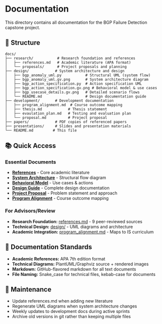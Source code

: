 # Documentation

This directory contains all documentation for the BGP Failure Detection capstone project.

## 📁 Structure

```
docs/
├── research/           # Research foundation and references
│   ├── references.md   # Academic literature (APA format)
│   └── proposals/      # Project proposals and planning
├── design/            # System architecture and design
│   ├── bgp_anomaly_uml.py           # Structural UML (system flow)
│   ├── bgp_anomaly_uml.gv.png       # System architecture diagram
│   ├── bgp_action_specification.py  # Action specification UML
│   ├── bgp_action_specification.gv.png # Behavioral model & use cases
│   ├── bgp_usecase_details.gv.png   # Detailed scenario flows
│   └── README.md                    # Design documentation guide
├── development/       # Development documentation
│   ├── program_alignment.md  # Course outcome mapping
│   ├── thesis.md            # Thesis statement
│   ├── evaulation_plan.md   # Testing and evaluation plan
│   └── proposal.md          # Project proposal
├── papers/            # PDF copies of referenced papers
├── presentations/     # Slides and presentation materials
└── README.md         # This file
```

## 📚 Quick Access

### Essential Documents
- **[References](research/references.md)** - Core academic literature
- **[System Architecture](design/bgp_anomaly_uml.gv.png)** - Structural flow diagram
- **[Behavioral Model](design/bgp_action_specification.gv.png)** - Use cases & actions
- **[Design Guide](design/README.md)** - Complete design documentation
- **[Project Proposal](development/proposal.md)** - Problem statement and approach
- **[Program Alignment](development/program_alignment.md)** - Course outcome mapping

### For Advisors/Review
- **Research Foundation:** [references.md](research/references.md) - 9 peer-reviewed sources
- **Technical Design:** [design/](design/) - UML diagrams and architecture
- **Academic Integration:** [program_alignment.md](development/program_alignment.md) - Maps to IS curriculum

## 📖 Documentation Standards

- **Academic References:** APA 7th edition format
- **Technical Diagrams:** PlantUML/Graphviz source + rendered images
- **Markdown:** GitHub-flavored markdown for all text documents
- **File Naming:** Snake_case for technical files, kebab-case for documents

## 🔄 Maintenance

- Update references.md when adding new literature
- Regenerate UML diagrams when system architecture changes
- Weekly updates to development docs during active sprints
- Archive old versions in git rather than keeping multiple files
